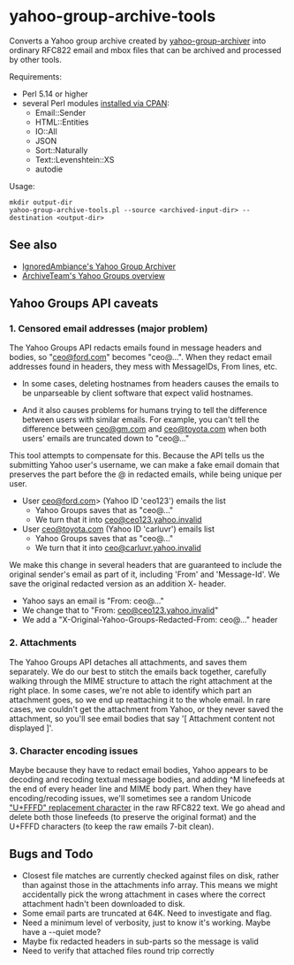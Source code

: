 # yahoo-group-archive-tools

Converts a Yahoo group archive created by
[yahoo-group-archiver](https://github.com/IgnoredAmbience/yahoo-group-archiver)
into ordinary RFC822 email and mbox files that can be archived and
processed by other tools.

Requirements:

* Perl 5.14 or higher
* several Perl modules [installed via CPAN](https://foswiki.org/Support.HowToInstallCpanModules):
  - Email::Sender
  - HTML::Entities
  - IO::All
  - JSON
  - Sort::Naturally
  - Text::Levenshtein::XS
  - autodie

Usage:
```
mkdir output-dir
yahoo-group-archive-tools.pl --source <archived-input-dir> --destination <output-dir>
```

## See also

* [IgnoredAmbiance's Yahoo Group Archiver](https://github.com/IgnoredAmbience/yahoo-group-archiver)
* [ArchiveTeam's Yahoo Groups overview](https://www.archiveteam.org/index.php?title=Yahoo!_Groups)

## Yahoo Groups API caveats

### 1. Censored email addresses (major problem)

The Yahoo Groups API redacts emails found in message headers and
bodies, so "ceo@ford.com" becomes "ceo@...". When they redact email
addresses found in headers, they mess with MessageIDs, From lines,
etc.

* In some cases, deleting hostnames from headers causes the emails to
  be unparseable by client software that expect valid hostnames.

* And it also causes problems for humans trying to tell the difference
  between users with similar emails. For example, you can't tell the
  difference between ceo@gm.com and ceo@toyota.com when both users'
  emails are truncated down to "ceo@..."

This tool attempts to compensate for this. Because the API tells us
the submitting Yahoo user's username, we can make a fake email domain
that preserves the part before the @ in redacted emails, while being
unique per user.

* User ceo@ford.com> (Yahoo ID 'ceo123') emails the list
    * Yahoo Groups saves that as "ceo@..."
    * We turn that it into ceo@ceo123.yahoo.invalid
* User ceo@toyota.com (Yahoo ID 'carluvr') emails list
    * Yahoo Groups saves that as "ceo@..."
    * We turn that it into ceo@carluvr.yahoo.invalid

We make this change in several headers that are guaranteed to include
the original sender's email as part of it, including 'From' and
'Message-Id'. We save the original redacted version as an addition X-
header.

* Yahoo says an email is "From: ceo@..."
* We change that to "From: ceo@ceo123.yahoo.invalid"
* We add a "X-Original-Yahoo-Groups-Redacted-From: ceo@..." header

### 2. Attachments

The Yahoo Groups API detaches all attachments, and saves them
separately. We do our best to stitch the emails back together,
carefully walking through the MIME structure to attach the right
attachment at the right place. In some cases, we're not able to
identify which part an attachment goes, so we end up reattaching it to
the whole email. In rare cases, we couldn't get the attachment from
Yahoo, or they never saved the attachment, so you'll see email bodies
that say '[ Attachment content not displayed ]'.

### 3. Character encoding issues

Maybe because they have to redact email bodies, Yahoo appears to be
decoding and recoding textual message bodies, and adding ^M linefeeds
at the end of every header line and MIME body part. When they have
encoding/recoding issues, we'll sometimes see a random Unicode
["U+FFFD" replacement
character](https://en.wikipedia.org/wiki/Specials_(Unicode_block)) in
the raw RFC822 text. We go ahead and delete both those linefeeds (to
preserve the original format) and the U+FFFD characters (to keep the
raw emails 7-bit clean).

## Bugs and Todo

* Closest file matches are currently checked against files on disk,
  rather than against those in the attachments info array. This means
  we might accidentally pick the wrong attachment in cases where the
  correct attachment hadn't been downloaded to disk.
* Some email parts are truncated at 64K. Need to investigate and flag.
* Need a minimum level of verbosity, just to know it's working. Maybe
  have a --quiet mode?
* Maybe fix redacted headers in sub-parts so the message is valid
* Need to verify that attached files round trip correctly

